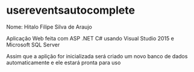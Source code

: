 # usereventsautocomplete

Nome: Hitalo Filipe Silva de Araujo

Aplicação Web feita com ASP .NET C# usando Visual Studio 2015 e Microsoft SQL Server

Assim que a aplição for inicializada será criado um novo banco de dados automaticamente e ele estará pronta para uso
